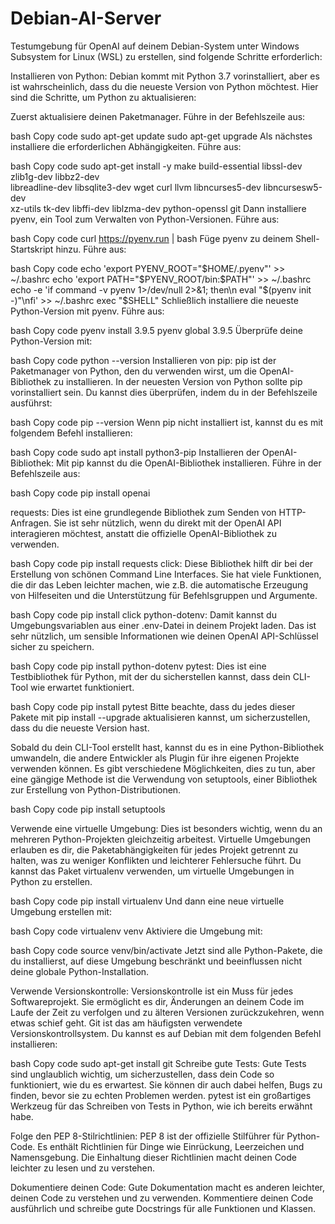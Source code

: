 # Debian-AI-Server

Testumgebung für OpenAI auf deinem Debian-System unter Windows Subsystem for Linux (WSL) zu erstellen, sind folgende Schritte erforderlich:

Installieren von Python: Debian kommt mit Python 3.7 vorinstalliert, aber es ist wahrscheinlich, dass du die neueste Version von Python möchtest. Hier sind die Schritte, um Python zu aktualisieren:

Zuerst aktualisiere deinen Paketmanager. Führe in der Befehlszeile aus:

bash
Copy code
sudo apt-get update
sudo apt-get upgrade
Als nächstes installiere die erforderlichen Abhängigkeiten. Führe aus:

bash
Copy code
sudo apt-get install -y make build-essential libssl-dev zlib1g-dev libbz2-dev \
libreadline-dev libsqlite3-dev wget curl llvm libncurses5-dev libncursesw5-dev \
xz-utils tk-dev libffi-dev liblzma-dev python-openssl git
Dann installiere pyenv, ein Tool zum Verwalten von Python-Versionen. Führe aus:

bash
Copy code
curl https://pyenv.run | bash
Füge pyenv zu deinem Shell-Startskript hinzu. Führe aus:

bash
Copy code
echo 'export PYENV_ROOT="$HOME/.pyenv"' >> ~/.bashrc
echo 'export PATH="$PYENV_ROOT/bin:$PATH"' >> ~/.bashrc
echo -e 'if command -v pyenv 1>/dev/null 2>&1; then\n  eval "$(pyenv init -)"\nfi' >> ~/.bashrc
exec "$SHELL"
Schließlich installiere die neueste Python-Version mit pyenv. Führe aus:

bash
Copy code
pyenv install 3.9.5
pyenv global 3.9.5
Überprüfe deine Python-Version mit:

bash
Copy code
python --version
Installieren von pip: pip ist der Paketmanager von Python, den du verwenden wirst, um die OpenAI-Bibliothek zu installieren. In der neuesten Version von Python sollte pip vorinstalliert sein. Du kannst dies überprüfen, indem du in der Befehlszeile ausführst:

bash
Copy code
pip --version
Wenn pip nicht installiert ist, kannst du es mit folgendem Befehl installieren:

bash
Copy code
sudo apt install python3-pip
Installieren der OpenAI-Bibliothek: Mit pip kannst du die OpenAI-Bibliothek installieren. Führe in der Befehlszeile aus:

bash
Copy code
pip install openai



requests: Dies ist eine grundlegende Bibliothek zum Senden von HTTP-Anfragen. Sie ist sehr nützlich, wenn du direkt mit der OpenAI API interagieren möchtest, anstatt die offizielle OpenAI-Bibliothek zu verwenden.

bash
Copy code
pip install requests
click: Diese Bibliothek hilft dir bei der Erstellung von schönen Command Line Interfaces. Sie hat viele Funktionen, die dir das Leben leichter machen, wie z.B. die automatische Erzeugung von Hilfeseiten und die Unterstützung für Befehlsgruppen und Argumente.

bash
Copy code
pip install click
python-dotenv: Damit kannst du Umgebungsvariablen aus einer .env-Datei in deinem Projekt laden. Das ist sehr nützlich, um sensible Informationen wie deinen OpenAI API-Schlüssel sicher zu speichern.

bash
Copy code
pip install python-dotenv
pytest: Dies ist eine Testbibliothek für Python, mit der du sicherstellen kannst, dass dein CLI-Tool wie erwartet funktioniert.

bash
Copy code
pip install pytest
Bitte beachte, dass du jedes dieser Pakete mit pip install --upgrade <paketname> aktualisieren kannst, um sicherzustellen, dass du die neueste Version hast.

Sobald du dein CLI-Tool erstellt hast, kannst du es in eine Python-Bibliothek umwandeln, die andere Entwickler als Plugin für ihre eigenen Projekte verwenden können. Es gibt verschiedene Möglichkeiten, dies zu tun, aber eine gängige Methode ist die Verwendung von setuptools, einer Bibliothek zur Erstellung von Python-Distributionen.

bash
Copy code
pip install setuptools
  
  
  
  Verwende eine virtuelle Umgebung: Dies ist besonders wichtig, wenn du an mehreren Python-Projekten gleichzeitig arbeitest. Virtuelle Umgebungen erlauben es dir, die Paketabhängigkeiten für jedes Projekt getrennt zu halten, was zu weniger Konflikten und leichterer Fehlersuche führt. Du kannst das Paket virtualenv verwenden, um virtuelle Umgebungen in Python zu erstellen.

bash
Copy code
pip install virtualenv
Und dann eine neue virtuelle Umgebung erstellen mit:

bash
Copy code
virtualenv venv
Aktiviere die Umgebung mit:

bash
Copy code
source venv/bin/activate
Jetzt sind alle Python-Pakete, die du installierst, auf diese Umgebung beschränkt und beeinflussen nicht deine globale Python-Installation.

Verwende Versionskontrolle: Versionskontrolle ist ein Muss für jedes Softwareprojekt. Sie ermöglicht es dir, Änderungen an deinem Code im Laufe der Zeit zu verfolgen und zu älteren Versionen zurückzukehren, wenn etwas schief geht. Git ist das am häufigsten verwendete Versionskontrollsystem. Du kannst es auf Debian mit dem folgenden Befehl installieren:

bash
Copy code
sudo apt-get install git
Schreibe gute Tests: Gute Tests sind unglaublich wichtig, um sicherzustellen, dass dein Code so funktioniert, wie du es erwartest. Sie können dir auch dabei helfen, Bugs zu finden, bevor sie zu echten Problemen werden. pytest ist ein großartiges Werkzeug für das Schreiben von Tests in Python, wie ich bereits erwähnt habe.

Folge den PEP 8-Stilrichtlinien: PEP 8 ist der offizielle Stilführer für Python-Code. Es enthält Richtlinien für Dinge wie Einrückung, Leerzeichen und Namensgebung. Die Einhaltung dieser Richtlinien macht deinen Code leichter zu lesen und zu verstehen.

Dokumentiere deinen Code: Gute Dokumentation macht es anderen leichter, deinen Code zu verstehen und zu verwenden. Kommentiere deinen Code ausführlich und schreibe gute Docstrings für alle Funktionen und Klassen.
